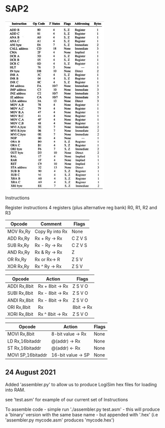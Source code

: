 # SAP2


![SAP2 Instructions](/images/SAP2-instructions.jpeg)

Instructions

Register instructions 4 registers (plus alternative reg bank) R0, R1, R2 and R3

Opcode | Comment|Flags
-------| -------|------
MOV Rx,Ry|Copy Ry into Rx| None
ADD Rx,Ry|Rx + Ry -> Rx|C Z V S
SUB Rx,Ry|Rx - Ry -> Rx|C Z V S
AND Rx,Ry|Rx & Ry -> Rx|Z
OR Rx,Ry|Rx or Rx-> R|Z S V
XOR Rx,Ry| Rx ^ Ry -> Rx| Z S V

Opcode|Action|Flags
------|------|-----
ADDI Rx,8bit| Rx + 8bit -> Rx|Z S V O
SUBI Rx,8bit| Rx - 8bit -> Rx|Z S V O
ANDI Rx,8bit| Rx - 8bit -> Rx|Z S V O
ORI Rx,8bit| Rx | 8bit -> Rx|Z S V O
XORI Rx,8bit| Rx ^ 8bit -> Rx|Z S V O

Opcode|Action|Flags
------|------|-----
MOVI Rx,8bit | 8-bit value -> Rx| None
LD Rx,16bitaddr |@(addr) -> Rx |None
ST Rx,16bitaddr |@(addr) <- Rx |None
MOVI SP,16bitaddr| 16-bit value -> SP| None



24 August 2021
---

Added 'assembler.py' to allow us to produce LogiSim hex files for loading into RAM.

see 'test.asm' for example of our current set of Instructions

To assemble code - simple run './assembler.py test.asm' - this will produce a 'binary' version with the same
base name - but appended with '.hex' (i.e 'assembler.py mycode.asm' produces 'mycode.hex')
